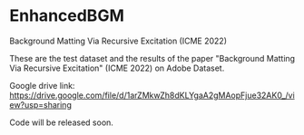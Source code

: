 # EnhancedBGM
Background Matting Via Recursive Excitation (ICME 2022)

These are the test dataset and the results of the paper "Background Matting Via Recursive Excitation" (ICME 2022) on Adobe Dataset.

Google drive link: https://drive.google.com/file/d/1arZMkwZh8dKLYgaA2gMAopFjue32AK0_/view?usp=sharing

Code will be released soon.
